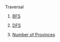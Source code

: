 Traversal

1. [BFS](https://www.geeksforgeeks.org/problems/bfs-traversal-of-graph/1)

2. [DFS](https://www.geeksforgeeks.org/problems/depth-first-traversal-for-a-graph/1)

3. [Number of Provinces](https://leetcode.com/problems/number-of-provinces/description/)
